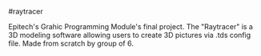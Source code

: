 #raytracer

Epitech's Grahic Programming Module's final project. The "Raytracer" is a 3D modeling software allowing users to create 3D pictures via .tds config file. Made from scratch by group of 6.
